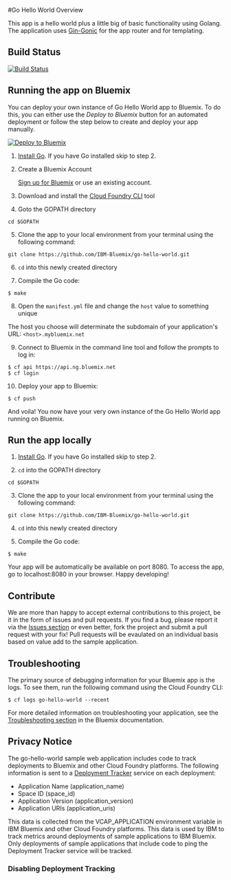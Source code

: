 #Go Hello World Overview

This app is a hello world plus a little big of basic functionality using Golang.
The application uses [Gin-Gonic][gin_gonic_url] for the app router and for templating.

## Build Status

[![Build Status](https://travis-ci.org/IBM-Bluemix/go-hello-world.svg?branch=master)](https://travis-ci.org/IBM-Bluemix/go-hello-world)

## Running the app on Bluemix

You can deploy your own instance of Go Hello World app to Bluemix. To do this, you can either use the _Deploy to Bluemix_ button for an automated deployment or follow the step below to create and deploy your app manually.

[![Deploy to Bluemix](https://bluemix.net/deploy/button.png)](https://bluemix.net/deploy)

1. [Install Go][go_install_url].  If you have Go installed skip to step 2.

2. Create a Bluemix Account

    [Sign up for Bluemix][bluemix_signup_url] or use an existing account.

3. Download and install the [Cloud Foundry CLI][cloud_foundry_url] tool


4. Goto the GOPATH directory

  ```
  cd $GOPATH
  ```

5. Clone the app to your local environment from your terminal using the following command:

  ```
  git clone https://github.com/IBM-Bluemix/go-hello-world.git
  ```

6. `cd` into this newly created directory

7. Compile the Go code:

  ```
  $ make
  ```

8. Open the `manifest.yml` file and change the `host` value to something unique

  The host you choose will determinate the subdomain of your application's URL:  `<host>.mybluemix.net`

9. Connect to Bluemix in the command line tool and follow the prompts to log in:

  ```
  $ cf api https://api.ng.bluemix.net
  $ cf login
  ```

10. Deploy your app to Bluemix:

  ```
  $ cf push
  ```


And voila! You now have your very own instance of the Go Hello World app running on Bluemix.

## Run the app locally

1. [Install Go][go_install_url].  If you have Go installed skip to step 2.

2. `cd` into the GOPATH directory

  ```
  cd $GOPATH
  ```

3. Clone the app to your local environment from your terminal using the following command:

  ```
  git clone https://github.com/IBM-Bluemix/go-hello-world.git
  ```

4. `cd` into this newly created directory

5. Compile the Go code:

  ```
  $ make
  ```

Your app will be automatically be available on port 8080. To access the app, go to localhost:8080 in your browser. Happy developing!

## Contribute
We are more than happy to accept external contributions to this project, be it in the form of issues and pull requests. If you find a bug, please report it via the [Issues section][issues_url] or even better, fork the project and submit a pull request with your fix! Pull requests will be evaulated on an individual basis based on value add to the sample application.

## Troubleshooting

The primary source of debugging information for your Bluemix app is the logs. To see them, run the following command using the Cloud Foundry CLI:

  ```
  $ cf logs go-hello-world --recent
  ```
For more detailed information on troubleshooting your application, see the [Troubleshooting section](https://www.ng.bluemix.net/docs/troubleshoot/tr.html) in the Bluemix documentation.

## Privacy Notice
The go-hello-world sample web application includes code to track deployments to Bluemix and other Cloud Foundry platforms. The following information is sent to a [Deployment Tracker](https://github.com/IBM-Bluemix/cf-deployment-tracker-service) service on each deployment:

* Application Name (application_name)
* Space ID (space_id)
* Application Version (application_version)
* Application URIs (application_uris)

This data is collected from the VCAP_APPLICATION environment variable in IBM Bluemix and other Cloud Foundry platforms. This data is used by IBM to track metrics around deployments of sample applications to IBM Bluemix. Only deployments of sample applications that include code to ping the Deployment Tracker service will be tracked.

### Disabling Deployment Tracking

[bluemix_signup_url]: https://ibm.biz/go-hello-world-signup
[cloud_foundry_url]: https://github.com/cloudfoundry/cli/releases
[issues_url]: https://github.com/IBM-Bluemix/go-hello-world/issues
[gin_gonic_url]: https://github.com/gin-gonic/gin
[go_install_url]: https://golang.org/doc/install
